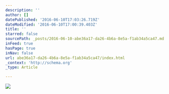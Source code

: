 ```yaml
---
description: ''
author: []
datePublished: '2016-06-10T17:03:26.719Z'
dateModified: '2016-06-10T17:00:39.403Z'
title: ''
starred: false
sourcePath: _posts/2016-06-10-abe36a17-da26-4b6a-8e5a-f1ab34a5ca47.md
inFeed: true
hasPage: true
inNav: false
url: abe36a17-da26-4b6a-8e5a-f1ab34a5ca47/index.html
_context: 'http://schema.org'
_type: Article

---
```

![](https://the-grid-user-content.s3-us-west-2.amazonaws.com/4ee2ab8f-27b2-47b0-afe5-645a26dae3e8.png)